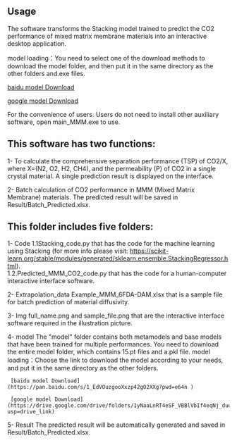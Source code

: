 ## Usage
The software transforms the Stacking model trained to predict the CO2 performance of mixed matrix membrane materials into an interactive desktop application. 

model loading：You need to select one of the download methods to download the model folder, and then put it in the same directory as the other folders and.exe files.

[baidu model Download](https://pan.baidu.com/s/1_EdVOuzgooXxzp42gO2XXg?pwd=e64n )

[google model Download](https://drive.google.com/drive/folders/1yNaaLnRT4eSF_VBBlVbIf4eqNj_duuLx?usp=drive_link) 

For the convenience of users. Users do not need to install other auxiliary software, open main_MMM.exe to use.

## This software has two functions: 
1- To calculate the comprehensive separation performance (TSP) of CO2/X, where X=(N2, O2, H2, CH4), and the permeability (P) of CO2 in a single crystal material.
   A single prediction result is displayed on the interface.
   
2- Batch calculation of CO2 performance in MMM (Mixed Matrix Membrane) materials.
   The predicted result will be saved in Result/Batch_Predicted.xlsx.

## This folder includes five folders:
1- Code
     1.1Stacking_code.py that has the code for the machine learning using Stacking (for more info please visit: https://scikit-learn.org/stable/modules/generated/sklearn.ensemble.StackingRegressor.html).  
     1.2.Predicted_MMM_CO2_code.py that has the code for a human-computer interactive interface software.

2- Extrapolation_data
     Example_MMM_6FDA-DAM.xlsx that is a sample file for batch prediction of material diffusivity.

3- Img 
     full_name.png and sample_file.png that are the interactive interface software required in the illustration picture. 
 
4- model
     The "model" folder contains both metamodels and base models that have been trained for multiple performances.
     You need to download the entire model folder, which contains 15.pt files and a.pkl file.
     model loading：Choose the link to download the model according to your needs, and put it in the same directory as the other folders.
     
     [baidu model Download](https://pan.baidu.com/s/1_EdVOuzgooXxzp42gO2XXg?pwd=e64n )

     [google model Download](https://drive.google.com/drive/folders/1yNaaLnRT4eSF_VBBlVbIf4eqNj_duuLx?usp=drive_link) 

     
5- Result 
     The predicted result will be automatically generated and saved in Result/Batch_Predicted.xlsx.
